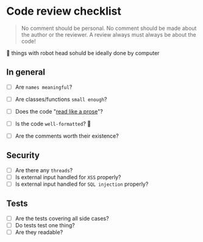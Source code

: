 # Code review checklist

> No comment should be personal. No comment should be made about the author or the reviewer. A review always must always be about the code!

🤖 things with robot head sohuld be ideally done by computer

## In general

- [ ] Are `names meaningful`?
- [ ] Are classes/functions `small enough`?
- [ ] Does the code "[read like a prose](https://www.goodreads.com/quotes/7029841-clean-code-is-simple-and-direct-clean-code-reads-like)"?
- [ ] Is the code `well-formatted`? 🤖
- [ ] Are the comments worth their existence?


## Security

- [ ] Are there any `threads`?
- [ ] Is external input handled for `XSS` properly?
- [ ] Is external input handled for `SQL injection` properly?

## Tests

- [ ] Are the tests covering all side cases?
- [ ] Do tests test one thing?
- [ ] Are they readable?
